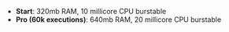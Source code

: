 - **Start**: 320mb RAM, 10 millicore CPU burstable
- **Pro (60k executions)**: 640mb RAM, 20 millicore CPU burstable
